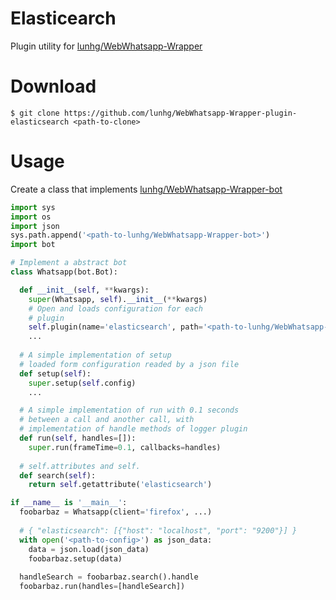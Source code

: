 # Elasticearch

Plugin utility for [lunhg/WebWhatsapp-Wrapper](https://www.github.com/lunhg/WebWhatsapp-Wrapper)

# Download

```
$ git clone https://github.com/lunhg/WebWhatsapp-Wrapper-plugin-elasticsearch <path-to-clone>
```

# Usage

Create a class that implements [lunhg/WebWhatsapp-Wrapper-bot](https://www.github.com/lunhg/WebWhatsapp-Wrapper-bot)


```python
import sys
import os
import json
sys.path.append('<path-to-lunhg/WebWhatsapp-Wrapper-bot>')
import bot

# Implement a abstract bot
class Whatsapp(bot.Bot):

  def __init__(self, **kwargs):
    super(Whatsapp, self).__init__(**kwargs)
    # Open and loads configuration for each
    # plugin
    self.plugin(name='elasticsearch', path='<path-to-lunhg/WebWhatsapp-Wrapper-plugin-elasticsearch>')
    ...
    
  # A simple implementation of setup
  # loaded form configuration readed by a json file
  def setup(self):
    super.setup(self.config)
    ...

  # A simple implementation of run with 0.1 seconds
  # between a call and another call, with
  # implementation of handle methods of logger plugin
  def run(self, handles=[]):
    super.run(frameTime=0.1, callbacks=handles)
 
  # self.attributes and self.
  def search(self):
    return self.getattribute('elasticsearch')

if __name__ is '__main__':
  foobarbaz = Whatsapp(client='firefox', ...)
  
  # { "elasticsearch": [{"host": "localhost", "port": "9200"}] }
  with open('<path-to-config>') as json_data:
    data = json.load(json_data)
    foobarbaz.setup(data)
  
  handleSearch = foobarbaz.search().handle
  foobarbaz.run(handles=[handleSearch])

```


